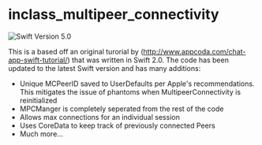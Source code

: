 # inclass_multipeer_connectivity

![Swift Version 5.0](https://img.shields.io/badge/Swift-v5.0-yellow.svg)

This is a based off an original turorial by (http://www.appcoda.com/chat-app-swift-tutorial/) that was written in Swift 2.0. The code has been updated to the latest Swift version and has many additions:
- Unique MCPeerID saved to UserDefaults per Apple's recommendations. This mitigates the issue of phantoms when MultipeerConnectivity is reinitialized
- MPCManger is completely seperated from the rest of the code
- Allows max connections for an individual session
- Uses CoreData to keep track of previously connected Peers 
- Much more...

